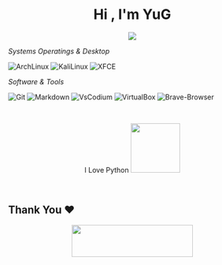 <h1 align="center">Hi , I'm YuG</h1>

<p align="center">
  <a href="https://github.com/1sYuG/readme-typing-svg"><img src="https://readme-typing-svg.herokuapp.com?font=Time+New+Roman&color=%23C8BE25&size=25&center=true&vCenter=true&width=600&height=100&lines=+Tester+Of+Software;Enthusiastic+Open+Source;Linux+Lover"></a>
</p>

*Systems Operatings & Desktop*

![ArchLinux](https://img.shields.io/badge/Arch-1062D1?style=flat-square&logo=ArchLinux&logoColor=white)
![KaliLinux](https://img.shields.io/badge/Kali-Purple-5410D1?style=flat-square&logo=KaliLinux&logoColor=white)
![XFCE](https://img.shields.io/badge/XFCE-000000?style=flat-square&logo=Xfce&logoColor=blue)


 
*Software & Tools*

![Git](https://img.shields.io/badge/Git-F05032?style=flat-square&logo=Git&logoColor=white)
![Markdown](https://img.shields.io/badge/Markdown-000000?style=flat-square&logo=Markdown&logoColor=white)
![VsCodium](https://img.shields.io/badge/VsCodium-007ACC?style=flat-square&logo=VsCodium&logoColor=white)
![VirtualBox](https://img.shields.io/badge/VirtualBox-007ACC?style=flat-square&logo=VirtualBox&logoColor=white)
![Brave-Browser](https://img.shields.io/badge/Brave-F05032?style=flat-square&logo=Brave&logoColor=white)

<br>
<p align="center"> 
  I Love Python <img src="https://i.giphy.com/media/LMt9638dO8dftAjtco/200.webp" width="100"> 
</p>
<br>


  <h2 align='left'>Thank You ❤</h2>
<p align="center">
  <img src="https://media.giphy.com/media/jpVnC65DmYeyRL4LHS/giphy.gif" width="70%" height="65px">
</p>	
 
<br>

